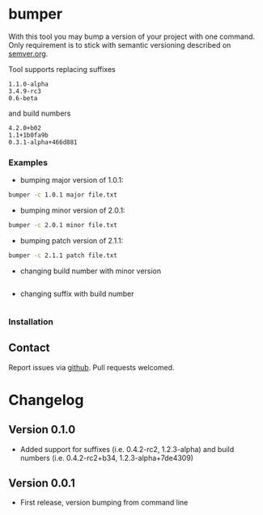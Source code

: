 bumper
======

With this tool you may bump a version of your project with one command. Only requirement is to stick with semantic versioning described on [semver.org](http://semver.org).

Tool supports replacing suffixes

```
1.1.0-alpha
3.4.9-rc3
0.6-beta
```
and build numbers

```
4.2.0+b02
1.1+1b0fa9b
0.3.1-alpha+466d881
```

### Examples

* bumping major version of 1.0.1:

```bash
bumper -c 1.0.1 major file.txt
```

* bumping minor version of 2.0.1:

```bash
bumper -c 2.0.1 minor file.txt
```

* bumping patch version of 2.1.1:

```bash
bumper -c 2.1.1 patch file.txt
```

* changing build number with minor version

```bash
```

* changing suffix with build number

```bash
```

### Installation

## Contact

Report issues via [github](https://github.com/inirudebwoy/bumper/issues). Pull requests welcomed.

# Changelog

## Version 0.1.0

* Added support for suffixes (i.e. 0.4.2-rc2, 1.2.3-alpha) and build numbers (i.e. 0.4.2-rc2+b34, 1.2.3-alpha+7de4309)

## Version 0.0.1

* First release, version bumping from command line
